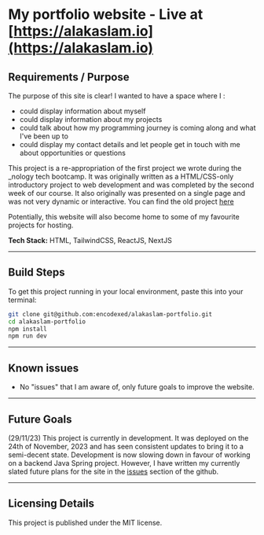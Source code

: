 # My portfolio website - Live at [https://alakaslam.io](https://alakaslam.io)

## Requirements / Purpose

The purpose of this site is clear! I wanted to have a space where I :
- could display information about myself
- could display information about my projects
- could talk about how my programming journey is coming along and what I've been up to
- could display my contact details and let people get in touch with me about opportunities or questions

This project is a re-appropriation of the first project we wrote during the _nology tech bootcamp. It was originally written as a HTML/CSS-only introductory project to web development and was completed by the second week of our course. It also originally was presented on a single page and was not very dynamic or interactive. You can find the old project [here](https://github.com/encodexed/portfolio)

Potentially, this website will also become home to some of my favourite projects for hosting.

**Tech Stack:** HTML, TailwindCSS, ReactJS, NextJS

---

## Build Steps

To get this project running in your local environment, paste this into your terminal:

```bash
git clone git@github.com:encodexed/alakaslam-portfolio.git
cd alakaslam-portfolio
npm install
npm run dev
```
  
---

## Known issues

-   No "issues" that I am aware of, only future goals to improve the website.

---

## Future Goals

(29/11/23) This project is currently in development. It was deployed on the 24th of November, 2023 and has seen consistent updates to bring it to a semi-decent state. Development is now slowing down in favour of working on a backend Java Spring project. However, I have written my currently slated future plans for the site in the [issues](https://github.com/encodexed/alakaslam-portfolio/issues) section of the github.

---

## Licensing Details

This project is published under the MIT license.
